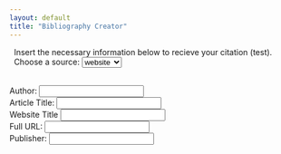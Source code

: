 ```yaml
---
layout: default
title: "Bibliography Creator"
---
```

&nbsp; Insert the necessary information below to recieve your citation (test).
<label for="type"><br>&nbsp; Choose a source:</label>
  <select name="type" id="type">
    <option value="website">website</option>
    <option value="book">book</option>
    <option value="youtube">youtube</option>
    <option value="twitter">twitter</option>
  </select>
  <br><br>
  <div id="websiteInfo">
    <form>
      <label for="websiteAuthor">Author:</label>
      <input type="text" id="websiteAuthor" name="websiteAuthor"><br>
      <label for="websiteTitle">Article Title:</label>
      <input type="text" id="websiteTitle" name="websiteTitle"><br>
      <label for="websiteName">Website Title</label>
      <input type="text" id="websiteName" name="websiteName"><br>
      <label for="websiteURL">Full URL:</label>
      <input type="text" id="websiteURL" name="websiteURL"><br>
      <label for="websitePublisher">Publisher:</label>
      <input type="text" id="websitePublisher" name="websitePublisher"><br>
    </form>
  </div>
  
  
  
  <script>
  $('#type').on('change',function(){
    if($(this).val()==="website"){
      $("#websiteInfo").hide()
  }}
  </script>
